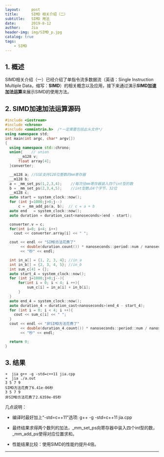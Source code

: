 ```yaml
---
layout:     post
title:      SIMD 相关介绍（二）
subtitle:   SIMD 用法
date:       2019-8-12
author:     Jia
header-img: img/SIMD_p.jpg
catalog: true
tags:
    - SIMD
---
```


## 1. 概述
SIMD相关介绍（一）已经介绍了单指令流多数据流（英语：Single Instruction Multiple Data，缩写：**SIMD**）的相关概念以及应用，接下来通过演示**SIMD加速加法运算**来展示SIMD的使用方法。

## 2. SIMD加速加法运算源码
```C++
#include <iostream>    
#include <chrono>    
#include <xmmintrin.h>  /*一定需要包括此头文件*/    
using namespace std;    
int main(int argc, char* argv[])    
{    
  using namespace std::chrono;     
  union{    // union     
	  __m128 v;    
	  float array[4];    
  }converter;    

  __m128 a; //SSE支持128位整数的mm寄存器        
  __m128 b;      
  a = _mm_set_ps(1,2,3,4);    //每次往mm寄存器装入四个int型的数       
  b = _mm_set_ps(2,3,4,5);    //int型数占4个字节，32位          
  __m128 c;          
  auto start = system_clock::now();          
  for (int j=1000;j>0;j--)          
	  c = _mm_add_ps(a, b);  // c = a + b          
  auto end   = system_clock::now();           
  auto duration = duration_cast<nanoseconds>(end - start);            

  converter.v = c;       
  for(int i=0; i<4; i++)        
  	cout << converter.array[i] << " ";         

  cout << endl << "SIMD方法花费了"       
	   << double(duration.count()) * nanoseconds::period::num / nanoseconds::period::den        
       << "秒" << endl;        

  int in_a[] = {1, 2, 3, 4}; //in_a       
  int in_b[] = {2, 3, 4, 5}; //in_b         
  int sum_c[4] = {};             
  auto start_4 = system_clock::now();          
  for (int j=1000;j>0;j--){    
	  for(int i = 0; i < 4; i ++){          
		  sum_c[i] = in_a[i] + in_b[i];            
	  }        
  }         
  auto end_4 = system_clock::now();                                                                      
  auto duration_4 = duration_cast<nanoseconds>(end_4 - start_4);          
  for (int i = 0; i < 4; i ++){           
	cout << sum_c[i] << " ";         
  }          
  cout << endl << "非SIMD方法花费了"         
	   << double(duration_4.count()) * nanoseconds::period::num / nanoseconds::period::den       
       << "秒" << endl;         

  return 0;            
}          
```         

## 3. 结果
```objc
➜  jia g++ -g -std=c++11 jia.cpp                          
➜  jia ./a.out                  
3 5 7 9 
SIMD方法花费了6.41e-06秒
3 5 7 9 
非SIMD方法花费了2.6359e-05秒
```
几点说明：

* 编译时最好加上“-std=c++11”选项:
  g++ -g -std=c++11 jia.cpp 

* 最终结果求得两个数列的加法，_mm_set_ps向寄存器中装入四个int型的数，_mm_add_ps使得对应位置求和。

* 性能结果比较：使用SIMD的性能约提升4倍。

***
